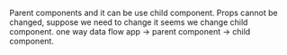 Parent components and it can be use child component.
Props cannot be changed, suppose we need to change it seems we change child component.
one way data flow app -> parent component -> child component.